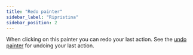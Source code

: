 ```yaml
---
title: "Redo painter"
sidebar_label: "Ripristina"
sidebar_position: 2
---
```


When clicking on this painter you can redo your last action. See the [undo painter](redo) for undoing your last action.
